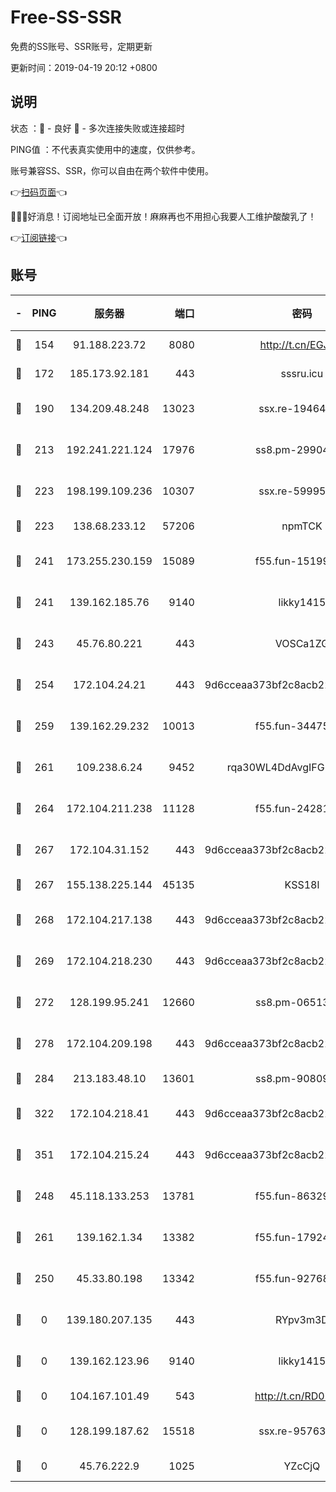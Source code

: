 # Free-SS-SSR

免费的SS账号、SSR账号，定期更新

更新时间：2019-04-19 20:12 +0800

## 说明

状态     ：🙂 - 良好 🙁 - 多次连接失败或连接超时

PING值   ：不代表真实使用中的速度，仅供参考。

账号兼容SS、SSR，你可以自由在两个软件中使用。

👉[扫码页面](https://liesauer.github.io/Free-SS-SSR/)👈

🎉🎉🎉好消息！订阅地址已全面开放！麻麻再也不用担心我要人工维护酸酸乳了！

👉[订阅链接](https://www.liesauer.net/yogurt/subscribe?ACCESS_TOKEN=DAYxR3mMaZAsaqUb)👈

## 账号

|-|PING|服务器|端口|密码|加密方式|区域|
|:----:|:----:|:-----:|-----:|:----:|:----:|:----:|
|🙂|154|91.188.223.72|8080|http://t.cn/EGJIyrl|rc4-md5|RU|
|🙂|172|185.173.92.181|443|sssru.icu|rc4-md5|RU|
|🙂|190|134.209.48.248|13023|ssx.re-19464728|aes-256-cfb|US|
|🙂|213|192.241.221.124|17976|ss8.pm-29904463|aes-256-cfb|US|
|🙂|223|198.199.109.236|10307|ssx.re-59995602|aes-256-cfb|US|
|🙂|223|138.68.233.12|57206|npmTCK|rc4-md5|US|
|🙂|241|173.255.230.159|15089|f55.fun-15199879|aes-256-cfb|US|
|🙂|241|139.162.185.76|9140|likky1415|aes-256-cfb|DE|
|🙂|243|45.76.80.221|443|VOSCa1ZG|aes-256-cfb|DE|
|🙂|254|172.104.24.21|443|9d6cceaa373bf2c8acb22e60b6a58be6|aes-256-cfb|US|
|🙂|259|139.162.29.232|10013|f55.fun-34475192|aes-256-cfb|SG|
|🙂|261|109.238.6.24|9452|rqa30WL4DdAvgIFG6Fs3znzTa|aes-256-cfb|FR|
|🙂|264|172.104.211.238|11128|f55.fun-24281915|aes-256-cfb|US|
|🙂|267|172.104.31.152|443|9d6cceaa373bf2c8acb22e60b6a58be6|aes-256-cfb|US|
|🙂|267|155.138.225.144|45135|KSS18l|rc4-md5|US|
|🙂|268|172.104.217.138|443|9d6cceaa373bf2c8acb22e60b6a58be6|aes-256-cfb|US|
|🙂|269|172.104.218.230|443|9d6cceaa373bf2c8acb22e60b6a58be6|aes-256-cfb|US|
|🙂|272|128.199.95.241|12660|ss8.pm-06513340|aes-256-cfb|SG|
|🙂|278|172.104.209.198|443|9d6cceaa373bf2c8acb22e60b6a58be6|aes-256-cfb|US|
|🙂|284|213.183.48.10|13601|ss8.pm-90809119|rc4-md5|RU|
|🙂|322|172.104.218.41|443|9d6cceaa373bf2c8acb22e60b6a58be6|aes-256-cfb|US|
|🙂|351|172.104.215.24|443|9d6cceaa373bf2c8acb22e60b6a58be6|aes-256-cfb|US|
|🙂|248|45.118.133.253|13781|f55.fun-86329122|aes-256-cfb|SG|
|🙂|261|139.162.1.34|13382|f55.fun-17924853|aes-256-cfb|SG|
|🙁|250|45.33.80.198|13342|f55.fun-92768260|aes-256-cfb|US|
|🙁|0|139.180.207.135|443|RYpv3m3D|aes-256-cfb|JP|
|🙁|0|139.162.123.96|9140|likky1415|aes-256-cfb|JP|
|🙁|0|104.167.101.49|543|http://t.cn/RD0D7sx|rc4-md5|CA|
|🙁|0|128.199.187.62|15518|ssx.re-95763300|aes-256-cfb|SG|
|🙁|0|45.76.222.9|1025|YZcCjQ|rc4-md5|JP|
